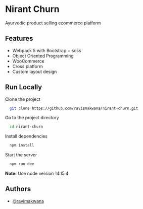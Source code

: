 
# Nirant Churn  

Ayurvedic product selling ecommerce platform 
## Features

- Webpack 5 with Bootstrap + scss
- Object Oriented Programming
- WooCommerce 
- Cross platform
- Custom layout design


## Run Locally

Clone the project

```bash
  git clone https://github.com/ravismakwana/nirant-churn.git
```

Go to the project directory

```bash
  cd nirant-churn
```

Install dependencies

```bash
  npm install
```

Start the server

```bash
  npm run dev
```

**Note:** Use node version 14.15.4

## Authors

- [@ravimakwana](https://github.com/ravismakwana)

